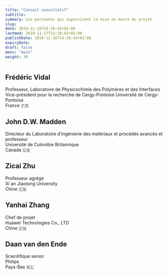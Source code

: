 ```yaml
---
title: "Conseil consultatif"
subtitle:
summary: Les personnes qui supervisent la mise en œuvre du projet
slug:
date: 2019-11-16T14:18:43+02:00
lastmod: 2019-11-17T12:38:03+02:00
publishDate: 2019-11-16T14:18:43+02:00
expiryDate: 
draft: false
menu: "main"
weight: 30
---
```


## Frédéric Vidal

Professeur, Laboratoire de Physicochimie des Polymères et des Interfaces<br/>
Vice-président pour la recherche de Cergy-Pontoise Université de Cergy-Pontoise<br/>
France 🇫🇷

## John D.W. Madden

Directeur du Laboratoire d'ingénierie des matériaux et procédés avancés et professeur<br/>
Université de Colombie Britannique<br/>
Canada 🇨🇦

## Zicai Zhu

Professeur agrégé<br/>
Xi´an Jiaotong University<br/>
Chine 🇨🇳

## Yanhai Zhang

Chef de projet<br/>
Huawei Technologies Co., LTD<br/>
Chine 🇨🇳

## Daan van den Ende

Scientifique senior<br/>
Philips<br/>
Pays-Bas 🇳🇱

